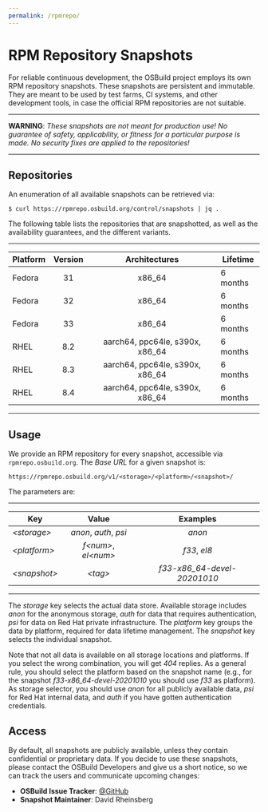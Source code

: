 ```yaml
---
permalink: /rpmrepo/
---
```

# RPM Repository Snapshots

For reliable continuous development, the OSBuild project employs its own RPM
repository snapshots. These snapshots are persistent and immutable. They are
meant to be used by test farms, CI systems, and other development tools, in
case the official RPM repositories are not suitable.

---

**WARNING**: _These snapshots are not meant for production use! No guarantee of
safety, applicability, or fitness for a particular purpose is made. No security
fixes are applied to the repositories!_

---

## Repositories

An enumeration of all available snapshots can be retrieved via:

    $ curl https://rpmrepo.osbuild.org/control/snapshots | jq .

The following table lists the repositories that are snapshotted, as well as the
availability guarantees, and the different variants.

---

| Platform      | Version | Architectures                    | Lifetime |
| ------------- |:-------:|:--------------------------------:| -------- |
| Fedora        | 31      | x86\_64                          | 6 months |
| Fedora        | 32      | x86\_64                          | 6 months |
| Fedora        | 33      | x86\_64                          | 6 months |
| RHEL          | 8.2     | aarch64, ppc64le, s390x, x86\_64 | 6 months |
| RHEL          | 8.3     | aarch64, ppc64le, s390x, x86\_64 | 6 months |
| RHEL          | 8.4     | aarch64, ppc64le, s390x, x86\_64 | 6 months |

---

## Usage

We provide an RPM repository for every snapshot, accessible via
`rpmrepo.osbuild.org`. The *Base URL* for a given snapshot is:

    https://rpmrepo.osbuild.org/v1/<storage>/<platform>/<snapshot>/

The parameters are:

---

| Key            | Value                   | Examples                     |
| -------------- |:-----------------------:|:----------------------------:|
| *\<storage\>*  | *anon*, *auth*, *psi*   | *anon*                       |
| *\<platform\>* | *f\<num\>*, *el\<num\>* | *f33*, *el8*                 |
| *\<snapshot\>* | *\<tag\>*               | *f33-x86\_64-devel-20201010* |

---

The *storage* key selects the actual data store. Available storage includes
*anon* for the anonymous storage, *auth* for data that requires authentication,
*psi* for data on Red Hat private infrastructure. The *platform* key groups the
data by platform, required for data lifetime management. The *snapshot* key
selects the individual snapshot.

Note that not all data is available on all storage locations and platforms. If
you select the wrong combination, you will get *404* replies. As a general
rule, you should select the platform based on the snapshot name (e.g., for the
snapshot *f33-x86\_64-devel-20201010* you should use *f33* as platform). As
storage selector, you should use *anon* for all publicly available data, *psi*
for Red Hat internal data, and *auth* if you have gotten authentication
credentials.

## Access

By default, all snapshots are publicly available, unless they contain
confidential or proprietary data. If you decide to use these snapshots, please
contact the OSBuild Developers and give us a short notice, so we can track the
users and communicate upcoming changes:

* **OSBuild Issue Tracker**: [@GitHub](https://github.com/osbuild/osbuild/issues)
* **Snapshot Maintainer**: David Rheinsberg

